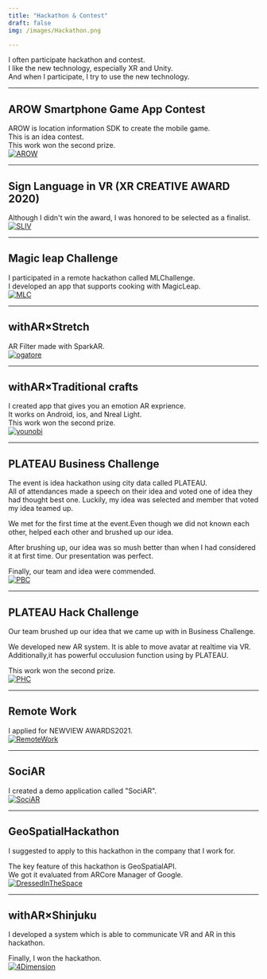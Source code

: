 ```yaml
---
title: "Hackathon & Contest"
draft: false
img: /images/Hackathon.png

---
```


I often participate hackathon and contest.  
I like the new technology, especially XR and Unity.  
And when I participate, I try to use the new technology.  

---

## AROW Smartphone Game App Contest
AROW is location information SDK to create the mobile game.  
This is an idea contest.  
This work won the second prize.  
[![AROW](/images/AROW.png)](https://contest2019.arow.world/)

---

## Sign Language in VR (XR CREATIVE AWARD 2020)
Although I didn't win the award, I was honored to be selected as a finalist. 
[![SLIV](/images/SLIV.png)](https://xrc.or.jp/award2020/)

---

## Magic leap Challenge
I participated in a remote hackathon called MLChallenge.  
I developed an app that supports cooking with MagicLeap.  
[![MLC](/images/MLC.png)](https://www.youtube.com/watch?v=CCxwmPRUvC8)

---

## withAR×Stretch
AR Filter made with SparkAR.  
[![ogatore](/images/ogatore.png)](https://t.co/QxokSZ76FU)

---

## withAR×Traditional crafts
I created app that gives you an emotion AR exprience.  
It works on Android, ios, and Nreal Light.  
This work won the second prize.  
[![younobi](/images/younobi.png)](https://youtu.be/8BB_aQsxtuE)

---

## PLATEAU Business Challenge
The event is idea hackathon using city data called PLATEAU.  
All of attendances made a speech on their idea and voted one of idea they had thought best one. Luckily, my idea was selected and  member that voted my idea teamed up.  

We met for the first time at the event.Even though we did not known each other, helped each other and brushed up our idea.  

After brushing up, our idea was so mush better than when I had considered it at first time. Our presentation was perfect.  

Finally, our team and idea were commended.  
[![PBC](/images/PBC.png)](https://www.slideshare.net/ssuserb5ac78/ar-249505224)


---

## PLATEAU Hack Challenge
Our team brushed up our idea that we came up with in Business Challenge.  

We developed new AR system. It is able to move avatar at realtime via VR.  
Additionally,it has powerful occulusion function using by PLATEAU.  

This work won the second prize.  
[![PHC](/images/PHC.png)](https://twitter.com/okprogramming/status/1416701844068257794?s=20)

---

## Remote Work
I applied for NEWVIEW AWARDS2021.  
[![RemoteWork](/images/RemoteWork.png)](https://gallery.styly.cc/scene/21577dc6-2acf-43a9-84ef-a870ec11b551)

---

## SociAR
I created a demo application called "SociAR".  
[![SociAR](/images/SociAR.png)](https://youtu.be/pqdJZnx38Q8)

---

## GeoSpatialHackathon
I suggested to apply to this hackathon in the company that I work for.  

The key feature of this hackathon is GeoSpatialAPI.  
We got it evaluated from ARCore Manager of Google.  
[![DressedInTheSpace](/images/DressedInTheSpace.png)](https://youtu.be/YPPbxLWh3X0)

---

## withAR×Shinjuku
I developed a system which is able to communicate VR and AR in this hackathon.  

Finally, I won the hackathon.  
[![4Dimension](/images/4Dimension.jpg)](https://youtu.be/vxG50ucajfc)
